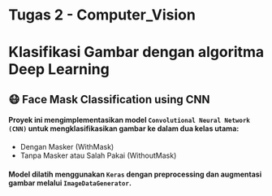 # Tugas 2 - Computer_Vision
# Klasifikasi Gambar dengan algoritma Deep Learning
## 😷 Face Mask Classification using CNN
#### Proyek ini mengimplementasikan model `Convolutional Neural Network (CNN)` untuk mengklasifikasikan gambar ke dalam dua kelas utama:
* Dengan Masker (WithMask)
* Tanpa Masker atau Salah Pakai (WithoutMask)
#### Model dilatih menggunakan `Keras` dengan preprocessing dan augmentasi gambar melalui `ImageDataGenerator`.
